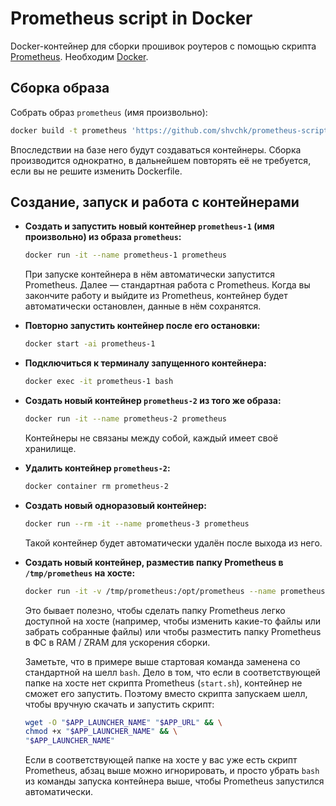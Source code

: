 # Prometheus script in Docker

Docker-контейнер для сборки прошивок роутеров с помощью скрипта [Prometheus](http://prometheus.freize.net). Необходим [Docker](https://docs.docker.com/engine/install).

## Сборка образа

Собрать образ `prometheus` (имя произвольно):
```sh
docker build -t prometheus 'https://github.com/shvchk/prometheus-script-docker.git#main'
```
Впоследствии на базе него будут создаваться контейнеры. Сборка производится однократно, в дальнейшем повторять её не требуется, если вы не решите изменить Dockerfile.

## Создание, запуск и работа с контейнерами

- **Создать и запустить новый контейнер `prometheus-1` (имя произвольно) из образа `prometheus`:**
  ```sh
  docker run -it --name prometheus-1 prometheus
  ```
  При запуске контейнера в нём автоматически запустится Prometheus. Далее — стандартная работа с Prometheus. Когда вы закончите работу и выйдите из Prometheus, контейнер будет автоматически остановлен, данные в нём сохранятся.

- **Повторно запустить контейнер после его остановки:**
  ```sh
  docker start -ai prometheus-1
  ```

- **Подключиться к терминалу запущенного контейнера:**
  ```sh
  docker exec -it prometheus-1 bash
  ```

- **Создать новый контейнер `prometheus-2` из того же образа:**
  ```sh
  docker run -it --name prometheus-2 prometheus
  ```
  Контейнеры не связаны между собой, каждый имеет своё хранилище.

- **Удалить контейнер `prometheus-2`:**
  ```sh
  docker container rm prometheus-2
  ```

- **Создать новый одноразовый контейнер:**
  ```sh
  docker run --rm -it --name prometheus-3 prometheus
  ```
  Такой контейнер будет автоматически удалён после выхода из него.

- **Создать новый контейнер, разместив папку Prometheus в `/tmp/prometheus` на хосте:**
  ```sh
  docker run -it -v /tmp/prometheus:/opt/prometheus --name prometheus-4 prometheus bash
  ```
  Это бывает полезно, чтобы сделать папку Prometheus легко доступной на хосте (например, чтобы изменить какие-то файлы или забрать собранные файлы) или чтобы разместить папку Prometheus в ФС в RAM / ZRAM для ускорения сборки.

  Заметьте, что в примере выше стартовая команда заменена со стандартной на шелл `bash`. Дело в том, что если в соответствующей папке на хосте нет скрипта Prometheus (`start.sh`), контейнер не сможет его запустить. Поэтому вместо скрипта запускаем шелл, чтобы вручную скачать и запустить скрипт:
  ```sh
  wget -O "$APP_LAUNCHER_NAME" "$APP_URL" && \
  chmod +x "$APP_LAUNCHER_NAME" && \
  "$APP_LAUNCHER_NAME"
  ```

  Если в соответствующей папке на хосте у вас уже есть скрипт Prometheus, абзац выше можно игнорировать, и просто убрать `bash` из команды запуска контейнера выше, чтобы Prometheus запустился автоматически.

